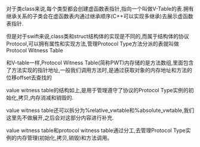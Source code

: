 对于类class来说,每个类型都会创建虚函数表指针,指向一个叫做V-Table的表.拥有继承关系的子类会在虚函数表内通过继承顺序(C++可以实现多继承)去展示虚函数表指针.

但是对于swift来说,class类和struct结构体的实现是不同的,而属于结构体的协议Protocol,可以拥有属性和实现方法,管理Protocol Type方法分派的表就叫做Protocol Witness Table

和V-table一样,Protocol Witness Table(简称PWT)内存储的是方法数组,里面包含了方法实现的指针地址,一般我们调用方法时,是通过获取对象的内存地址和方法的位移offset去查找的

value witness table的结构如上,是用于管理遵守了协议的Protocol Type实例的初始化,拷贝,内存消减和销毁的.

value witness table还可以拆分为%relative_vwtable和%absolute_vwtable,我们这里先不做展开,之后会对这部分内容进行补充.

value witness table和protocol witness table通过分工,去管理Protocol Type实例的内存管理(初始化,拷贝,销毁)和方法调用。